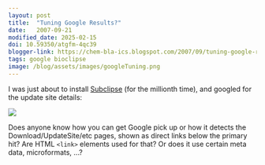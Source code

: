 ```yaml
---
layout: post
title:  "Tuning Google Results?"
date:   2007-09-21
modified_date: 2025-02-15
doi: 10.59350/atgfm-4qc39
blogger-link: https://chem-bla-ics.blogspot.com/2007/09/tuning-google-results.html
tags: google bioclipse
image: /blog/assets/images/googleTuning.png
---
```


I was just about to install [Subclipse](http://subclipse.tigris.org/) (for the millionth time), and
googled for the update site details:

![](/blog/assets/images/googleTuning.png)

Does anyone know how you can get Google pick up or how it detects the Download/UpdateSite/etc pages,
shown as direct links below the primary hit? Are HTML `<link>` elements used for that? Or does it use
certain meta data, microformats, ...?
